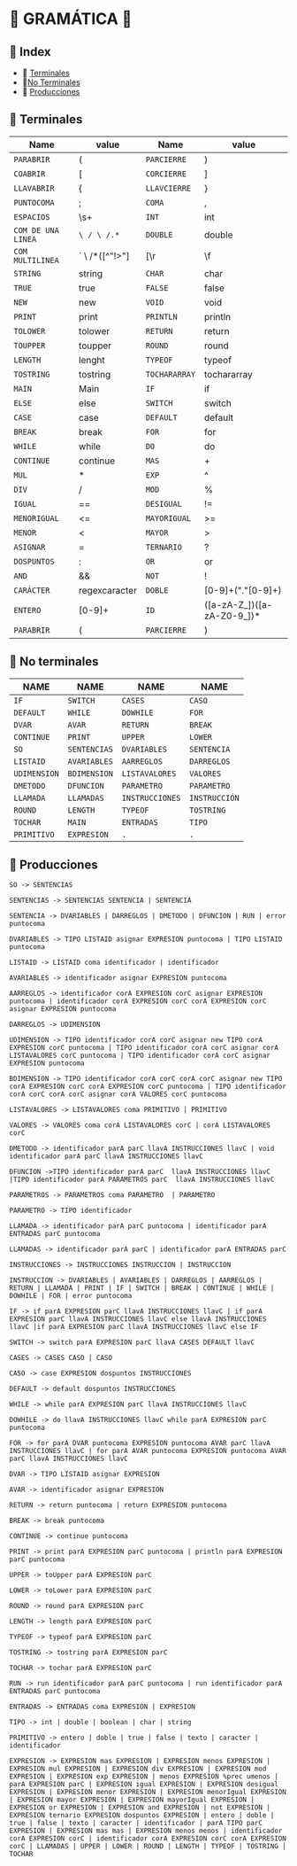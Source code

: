 :seedling: GRAMÁTICA  :seedling:
=================

##  :file_folder:  Index  
-  :file_folder: [Terminales](#terminales)
-  :file_folder:[No Terminales](#noterminales)
-  :file_folder: [Producciones](#producciones)

<div id='terminales'/>

## :open_file_folder: Terminales
   
   
   | **Name** | **value** | **Name** | **value** | 
   |-------|---------|-------|---------|
   | `PARABRIR` | (  | `PARCIERRE` | )
   | `COABRIR` | [  | `CORCIERRE` | ]
   | `LLAVABRIR` | { | `LLAVCIERRE` | }
   | `PUNTOCOMA` | ; | `COMA` | ,
   |`ESPACIOS`  | \s+  | `INT`     |  int
   | `COM DE UNA LINEA`        |  `\ / \ /.*`| `DOUBLE`    | double
   |`COM MULTILINEA`       | ` \ /\*([^"!>"]|[\r|\f|\s|\t|\n])*\*\/ ` | `BOOLEAN`    | boolean 
   | `STRING`     |  string | `CHAR`   | char
   | `TRUE`    | true | `FALSE` | false
   | `NEW`    | new  | `VOID` | void
   | `PRINT`   | print | `PRINTLN`   |  println
   | `TOLOWER` | tolower  | `RETURN` | return
   | `TOUPPER` | toupper | `ROUND`   |  round
   | `LENGTH`     |  lenght | `TYPEOF`   | typeof
   | `TOSTRING`    | tostring | `TOCHARARRAY` | tochararray
   | `MAIN`    | Main  | `IF` | if
   | `ELSE`   | else | `SWITCH`   |  switch
   | `CASE` | case  | `DEFAULT` | default
   | `BREAK` | break | `FOR`   |  for
   | `WHILE`   | while | `DO`   |  do
   | `CONTINUE` | continue  | `MAS` | +
   | `MUL` | *  | `EXP` | ^
   | `DIV` | /  | `MOD` | %
   | `IGUAL` | ==  | `DESIGUAL` | !=
   | `MENORIGUAL` | <=  | `MAYORIGUAL` | >=
   | `MENOR` | <  | `MAYOR` | >
   | `ASIGNAR` | =  | `TERNARIO` | ?
   | `DOSPUNTOS` | :  | `OR` | or
   | `AND` | &&  | `NOT` | !
   | `CARÁCTER` | regexcaracter  | `DOBLE` | [0-9]+("."[0-9]+)
   | `ENTERO` | [0-9]+  | `ID` | ([a-zA-Z_])([a-zA-Z0-9_])*
   | `PARABRIR` | (  | `PARCIERRE` | )




   
   
   

<div id='noterminales'/>

## :open_file_folder: No terminales

   | **NAME**    |    **NAME** |    **NAME** |    **NAME** 
   |---------------|----------------|---------------|----------------|
   | `IF`        |  `SWITCH`       | `CASES` | `CASO`     
   | `DEFAULT`        | `WHILE` | `DOWHILE`        |   `FOR` 
   |`DVAR`          | `AVAR`    | `RETURN`   |   `BREAK`  
   |`CONTINUE`|  `PRINT`      | `UPPER`        |  `LOWER` 
   |`SO`          | `SENTENCIAS`   | `DVARIABLES`   |   `SENTENCIA`  
   |`LISTAID`|  `AVARIABLES`      | `AARREGLOS`        |  `DARREGLOS`       
   | `UDIMENSION` | `BDIMENSION`     | `LISTAVALORES`        | `VALORES` 
   | `DMETODO`        |   `DFUNCION`  |`PARAMETRO`          | `PARAMETRO`   
   | `LLAMADA`   |   `LLAMADAS`  |`INSTRUCCIONES`|  `INSTRUCCIÓN`      
   | `ROUND` | `LENGTH`     | `TYPEOF`        | `TOSTRING` 
   | `TOCHAR`        |   `MAIN` | `ENTRADAS` | `TIPO`     
   | `PRIMITIVO`        | `EXPRESION` | `.` | `.`     
   







<div id='producciones'/>

## :open_file_folder: Producciones
`SO -> SENTENCIAS  `

`SENTENCIAS -> SENTENCIAS SENTENCIA
 | SENTENCIA`
 
`SENTENCIA -> DVARIABLES
 | DARREGLOS
 | DMETODO
 | DFUNCION
 | RUN
 | error puntocoma`
 
`DVARIABLES -> TIPO LISTAID asignar EXPRESION puntocoma
 | TIPO LISTAID puntocoma`
 
`LISTAID -> LISTAID coma identificador
 | identificador`
 
`AVARIABLES -> identificador asignar EXPRESION puntocoma`

`AARREGLOS -> identificador corA EXPRESION corC asignar EXPRESION puntocoma
| identificador corA EXPRESION corC corA EXPRESION corC asignar EXPRESION
puntocoma`

`DARREGLOS -> UDIMENSION`

`UDIMENSION -> TIPO identificador corA corC asignar new TIPO corA EXPRESION
corC puntocoma
 | TIPO identificador corA corC asignar corA LISTAVALORES corC puntocoma
 | TIPO identificador corA corC asignar EXPRESION puntocoma`
 
`BDIMENSION -> TIPO identificador corA corC corA corC asignar new TIPO corA
EXPRESION corC corA EXPRESION corC puntocoma
 | TIPO identificador corA corC corA corC asignar corA VALORES corC puntocoma`
 
`LISTAVALORES -> LISTAVALORES coma PRIMITIVO
 | PRIMITIVO`
 
`VALORES -> VALORES coma corA LISTAVALORES corC
 | corA LISTAVALORES corC`

`DMETODO -> identificador parA parC llavA INSTRUCCIONES llavC
 | void identificador parA parC llavA INSTRUCCIONES llavC
 `

`DFUNCION ->TIPO identificador parA parC  llavA INSTRUCCIONES llavC
|TIPO identificador parA PARAMETROS parC  llavA INSTRUCCIONES llavC`

`PARAMETROS -> PARAMETROS coma PARAMETRO 
 | PARAMETRO`

`PARAMETRO -> TIPO identificador`

`LLAMADA -> identificador parA parC puntocoma
 | identificador parA ENTRADAS parC puntocoma`
 
`LLAMADAS -> identificador parA parC
 | identificador parA ENTRADAS parC`
 
`INSTRUCCIONES -> INSTRUCCIONES INSTRUCCION
 | INSTRUCCION`
 
`INSTRUCCION -> DVARIABLES
 | AVARIABLES
 | DARREGLOS
 | AARREGLOS
 | RETURN
 | LLAMADA
 | PRINT
 | IF
 | SWITCH
 | BREAK
 | CONTINUE
 | WHILE
 | DOWHILE
 | FOR
 | error puntocoma`

`IF -> if parA EXPRESION parC llavA INSTRUCCIONES llavC
 | if parA EXPRESION parC llavA INSTRUCCIONES llavC else llavA INSTRUCCIONES
llavC
|if parA EXPRESION parC llavA INSTRUCCIONES llavC else IF`

`SWITCH -> switch parA EXPRESION parC llavA CASES DEFAULT llavC`

`CASES -> CASES CASO
 | CASO`
 
`CASO -> case EXPRESION dospuntos INSTRUCCIONES`

`DEFAULT -> default dospuntos INSTRUCCIONES`

`WHILE -> while parA EXPRESION parC llavA INSTRUCCIONES llavC`

`DOWHILE -> do llavA INSTRUCCIONES llavC while parA EXPRESION parC
puntocoma`

`FOR -> for parA DVAR puntocoma EXPRESION puntocoma AVAR parC llavA
INSTRUCCIONES llavC
| for parA AVAR puntocoma EXPRESION puntocoma AVAR parC llavA
INSTRUCCIONES llavC`

`DVAR -> TIPO LISTAID asignar EXPRESION`

`AVAR -> identificador asignar EXPRESION`

`RETURN -> return puntocoma
 | return EXPRESION puntocoma`
 
`BREAK -> break puntocoma`

`CONTINUE -> continue puntocoma`

`PRINT -> print parA EXPRESION parC puntocoma
 | println parA EXPRESION parC puntocoma`
 
`UPPER -> toUpper parA EXPRESION parC`

`LOWER -> toLower parA EXPRESION parC`

`ROUND -> round parA EXPRESION parC`

`LENGTH -> length parA EXPRESION parC`

`TYPEOF -> typeof parA EXPRESION parC`

`TOSTRING -> tostring parA EXPRESION parC`

`TOCHAR -> tochar parA EXPRESION parC`

`RUN -> run identificador parA parC puntocoma
 | run identificador parA ENTRADAS parC puntocoma`
 
`ENTRADAS -> ENTRADAS coma EXPRESION
 | EXPRESION`
 
`TIPO -> int
 | double
 | boolean
 | char
 | string`
 
`PRIMITIVO -> entero
 | doble
 | true
 | false
 | texto
 | caracter
 | identificador`
 
`EXPRESION -> EXPRESION mas EXPRESION
 | EXPRESION menos EXPRESION
 | EXPRESION mul EXPRESION
 | EXPRESION div EXPRESION
 | EXPRESION mod EXPRESION
 | EXPRESION exp EXPRESION
 | menos EXPRESION %prec umenos
 | parA EXPRESION parC
 | EXPRESION igual EXPRESION
 | EXPRESION desigual EXPRESION
 | EXPRESION menor EXPRESION
 | EXPRESION menorIgual EXPRESION
 | EXPRESION mayor EXPRESION
 | EXPRESION mayorIgual EXPRESION
 | EXPRESION or EXPRESION
 | EXPRESION and EXPRESION
 | not EXPRESION
 | EXPRESION ternario EXPRESION dospuntos EXPRESION
 | entero
 | doble
 | true
 | false
 | texto
 | caracter
 | identificador
 | parA TIPO parC EXPRESION
 | EXPRESION mas mas
 | EXPRESION menos menos
 | identificador corA EXPRESION corC
 | identificador corA EXPRESION corC corA EXPRESION corC
 | LLAMADAS
 | UPPER
 | LOWER
 | ROUND
 | LENGTH
 | TYPEOF
 | TOSTRING
 | TOCHAR`




